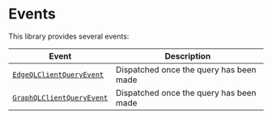 # Events

This library provides several events:

| Event                                                                         | Description                               |
| ------------------------------------------------------------------------------| ------------------------------------------|
| [`EdgeQLClientQueryEvent`](../src/Event/EdgeQLClientQueryEvent.php)           | Dispatched once the query has been made   |
| [`GraphQLClientQueryEvent`](../src/Event/GraphQLClientQueryEvent.php)         | Dispatched once the query has been made   |
